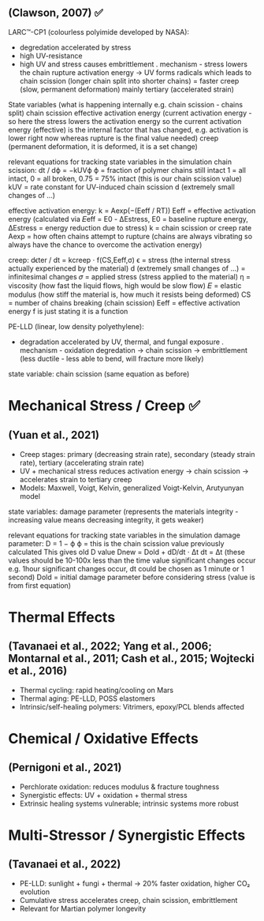 ## (Clawson, 2007) ✅
LARC™-CP1 (colourless polyimide developed by NASA): 
- degredation accelerated by stress
- high UV-resistance
- high UV and stress causes embrittlement
. mechanism - stress lowers the chain rupture activation energy -> UV forms radicals which leads to chain scission (longer chain split into shorter chains) = faster creep (slow, permanent deformation) mainly tertiary (accelerated strain)

State variables (what is happening internally e.g. chain scission - chains split)
chain scission
effective activation energy (current activation energy - so here the stress lowers the activation energy so the current activation energy (effective) is the internal factor that has changed, e.g. activation is lower right now whereas rupture is the final value needed)
creep (permanent deformation, it is deformed, it is a set change)

relevant equations for tracking state variables in the simulation
chain scission:
dt / dϕ​ = −kUV​ϕ
ϕ = fraction of polymer chains still intact 1 = all intact, 0 = all broken, 0.75 = 75% intact (this is our chain scission value)
kUV​ = rate constant for UV-induced chain scission
d (extremely small changes of ...)

effective activation energy:
k = Aexp(−(Eeff​​ / RT))
Eeff = effective activation energy (calculated via 𝐸eff = E0 - ΔEstress, E0 = baseline rupture energy, ΔEstress = energy reduction due to stress)
k = chain scission or creep rate
Aexp = how often chains attempt to rupture (chains are always vibrating so always have the chance to overcome the activation energy)

creep:
dϵter / dt ​​= kcreep​ ⋅ f(CS,Eeff​,σ)
ϵ = stress (the internal stress actually experienced by the material)
d (extremely small changes of ...) = infinitesimal changes
𝜎 = applied stress (stress applied to the material)
η = viscosity (how fast the liquid flows, high would be slow flow)
𝐸 = elastic modulus (how stiff the material is, how much it resists being deformed)
CS = number of chains breaking (chain scission)
Eeff = effective activation energy
f is just stating it is a function

PE-LLD (linear, low density polyethylene):
- degradation accelerated by UV, thermal, and fungal exposure
. mechanism - oxidation degredation -> chain scission -> embrittlement (less ductile - less able to bend, will fracture more likely)

state variable:
chain scission (same equation as before)

# Mechanical Stress / Creep ✅
## (Yuan et al., 2021)
- Creep stages: primary (decreasing strain rate), secondary (steady strain rate), tertiary (accelerating strain rate)
- UV + mechanical stress reduces activation energy → chain scission -> accelerates strain to tertiary creep
- Models: Maxwell, Voigt, Kelvin, generalized Voigt-Kelvin, Arutyunyan model

state variables:
damage parameter (represents the materials integrity - increasing value means decreasing integrity, it gets weaker)

relevant equations for tracking state variables in the simulation
damage parameter:
D = 1 − ϕ
ϕ = this is the chain scission value previously calculated
This gives old D value
Dnew ​= Dold ​+ dD/dt ​⋅ Δt
dt = Δt (these values should be 10-100x less than the time value significant changes occur e.g. 1hour significant changes occur, dt could be chosen as 1 minute or 1 second)
Dold = initial damage parameter before considering stress (value is from first equation)

# Thermal Effects
## (Tavanaei et al., 2022; Yang et al., 2006; Montarnal et al., 2011; Cash et al., 2015; Wojtecki et al., 2016)
- Thermal cycling: rapid heating/cooling on Mars
- Thermal aging: PE-LLD, POSS elastomers
- Intrinsic/self-healing polymers: Vitrimers, epoxy/PCL blends affected

# Chemical / Oxidative Effects
## (Pernigoni et al., 2021)
- Perchlorate oxidation: reduces modulus & fracture toughness 
- Synergistic effects: UV + oxidation + thermal stress
- Extrinsic healing systems vulnerable; intrinsic systems more robust

# Multi-Stressor / Synergistic Effects
## (Tavanaei et al., 2022)
- PE-LLD: sunlight + fungi + thermal → 20% faster oxidation, higher CO₂ evolution
- Cumulative stress accelerates creep, chain scission, embrittlement
- Relevant for Martian polymer longevity
